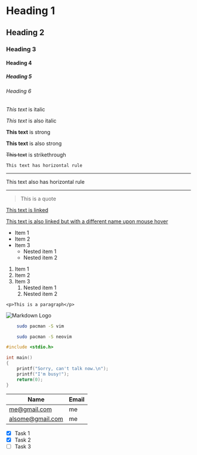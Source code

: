 <!-- Headings -->
# Heading 1
## Heading 2
### Heading 3
#### Heading 4
##### Heading 5
###### Heading 6

<!-- Italics -->
*This text* is italic

_This text_ is also italic

<!-- Strong -->
**This text** is strong

__This text__ is also strong

<!-- Strike through -->
~~This text~~ is strikethrough

<!-- Horizontal Rule -->
```
This text has horizontal rule
```

___
This text also has horizontal rule
___

<!-- Blockquote -->
> This is a quote

<!-- Links -->
[This text is linked](https://github.com/adamkagdi)

[This text is also linked but with a different name upon mouse hover](https://github.com/adamkagdi "AdamKagdi's Github")

<!-- Unordered List -->
* Item 1
* Item 2
* Item 3
    * Nested item 1
    * Nested item 2

<!-- Ordered List -->
1. Item 1
1. Item 2
1. Item 3
    1. Nested item 1
    1. Nested item 2

<!-- Inline Code Blocks -->
`<p>This is a paragraph</p>`

<!-- Images -->
![Markdown Logo](https://markdown-here.com/img/icon256.png)

<!-- Github Markdown -->

<!-- Code Blocks -->
```zsh
    sudo pacman -S vim

    sudo pacman -S neovim
```

```C
#include <stdio.h>

int main()
{
    printf("Sorry, can't talk now.\n");
    printf("I'm busy!");
    return(0);
}
```

<!-- Tables -->
|Name   |Email  |
|-------|-------|
|me@gmail.com| me|
|alsome@gmail.com| me|

<!-- Task Lists -->
* [x] Task 1
* [x] Task 2
* [ ] Task 3